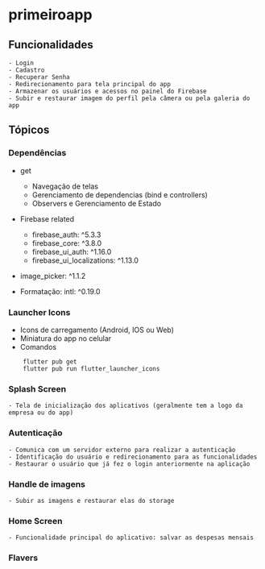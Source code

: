 # primeiroapp

## Funcionalidades

    - Login
    - Cadastro
    - Recuperar Senha
    - Redirecionamento para tela principal do app
    - Armazenar os usuários e acessos no painel do Firebase
    - Subir e restaurar imagem do perfil pela câmera ou pela galeria do app

## Tópicos

### Dependências

- get
    - Navegação de telas
    - Gerenciamento de dependencias (bind e controllers)
    - Observers e Gerenciamento de Estado

- Firebase related
    - firebase_auth: ^5.3.3
    - firebase_core: ^3.8.0
    - firebase_ui_auth: ^1.16.0
    - firebase_ui_localizations: ^1.13.0

- image_picker: ^1.1.2

- Formatação: 
    intl: ^0.19.0

### Launcher Icons

- Icons de carregamento (Android, IOS ou Web)
- Miniatura do app no celular
- Comandos
```
    flutter pub get
    flutter pub run flutter_launcher_icons
```

### Splash Screen

    - Tela de inicialização dos aplicativos (geralmente tem a logo da empresa ou do app)

### Autenticação
    
    - Comunica com um servidor externo para realizar a autenticação 
    - Identificação do usuário e redirecionamento para as funcionalidades
    - Restaurar o usuário que já fez o login anteriormente na aplicação

### Handle de imagens
    
    - Subir as imagens e restaurar elas do storage
 
### Home Screen

    - Funcionalidade principal do aplicativo: salvar as despesas mensais

### Flavers